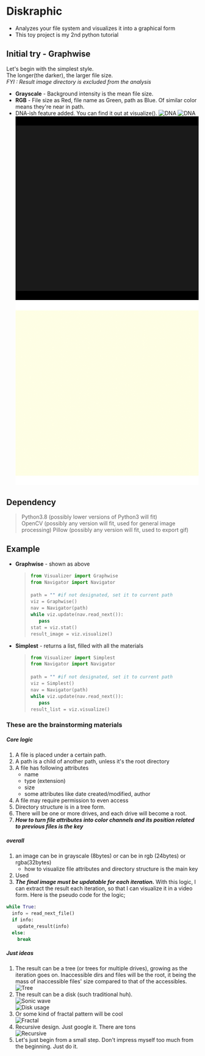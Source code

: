 # Diskraphic

- Analyzes your file system and visualizes it into a graphical form
- This toy project is my 2nd python tutorial

## Initial try - Graphwise

Let's begin with the simplest style.  
The longer(the darker), the larger file size.  
_FYI : Result image directory is excluded from the analysis_

- **Grayscale** - Background intensity is the mean file size.
- **RGB** - File size as Red, file name as Green, path as Blue. Of similar color means they're near in path.
- DNA-ish feature added. You can find it out at visualize().
  ![DNA](result/DNA_gray.gif) ![DNA](result/DNA_rgb.gif)
  ![Graphwise](result/graphwise_gray.gif) ![Graphwise](result/graphwise_rgb.gif)

## Dependency

> Python3.8 (possibly lower versions of Python3 will fit)  
> OpenCV (possibly any version will fit, used for general image processing)
> Pillow (possibly any version will fit, used to export gif)

## Example

- **Graphwise** - shown as above

  > ```python
  > from Visualizer import Graphwise
  > from Navigator import Navigator
  >
  > path = "" #if not designated, set it to current path
  > viz = Graphwise()
  > nav = Navigator(path)
  > while viz.update(nav.read_next()):
  >    pass
  > stat = viz.stat()
  > result_image = viz.visualize()
  > ```

- **Simplest** - returns a list, filled with all the materials
  > ```python
  > from Visualizer import Simplest
  > from Navigator import Navigator
  >
  > path = "" #if not designated, set it to current path
  > viz = Simplest()
  > nav = Navigator(path)
  > while viz.update(nav.read_next()):
  >    pass
  > result_list = viz.visualize()
  > ```

### These are the brainstorming materials

##### Core logic

1. A file is placed under a certain path.
1. A path is a child of another path, unless it's the root directory
1. A file has following attributes
   - name
   - type (extension)
   - size
   - some attributes like date created/modified, author
1. A file may require permission to even access
1. Directory structure is in a tree form.
1. There will be one or more drives, and each drive will become a root.
1. **_How to turn file attributes into color channels and its position related to previous files is the key_**

##### overall

1. an image can be in grayscale (8bytes) or can be in rgb (24bytes) or rgba(32bytes)
   - how to visualize file attributes and directory structure is the main key
1. Used
1. **_The final image must be updatable for each iteration._** With this logic, I can extract the result each iteration, so that I can visualize it in a video form. Here is the pseudo code for the logic;

```python
while True:
  info = read_next_file()
  if info:
    update_result(info)
  else:
    break
```

##### Just ideas

1. The result can be a tree (or trees for multiple drives), growing as the iteration goes on. Inaccessible dirs and files will be the root, it being the mass of inaccessible files' size compared to that of the accessibles.  
   ![Tree](https://library.kissclipart.com/20180918/yeq/kissclipart-tree-grayscale-clipart-fir-grayscale-black-and-whi-1853b094d5b499c2.png)
1. The result can be a disk (such traditional huh).  
   ![Sonic wave](https://i.pinimg.com/originals/e2/65/15/e2651599c39a96d329e982fd0a169c51.png)  
   ![Disk usage](https://i.stack.imgur.com/42Daj.jpg)
1. Or some kind of fractal pattern will be cool  
   ![Fractal](https://cdn.shopify.com/s/files/1/0080/9176/2784/files/fractal_intro_grande.jpg?v=1549797078)
1. Recursive design. Just google it. There are tons  
   ![Recursive](https://i.pinimg.com/564x/0f/74/b7/0f74b792a692853a8bec3bc25788189f.jpg)
1. Let's just begin from a small step. Don't impress myself too much from the beginning. Just do it.
